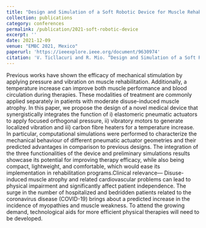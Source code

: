 ```yaml
---
title: "Design and Simulation of a Soft Robotic Device for Muscle Rehabilitation and Blood Flow Stimulation Therapy"
collection: publications
category: conferences
permalink: /publication/2021-soft-robotic-device
excerpt: ''
date: 2021-12-09
venue: "EMBC 2021, Mexico"
paperurl: 'https://ieeexplore.ieee.org/document/9630974'
citation: 'V. Ticllacuri and R. Mio. “Design and Simulation of a Soft Robotic Device for Muscle Rehabilitation and Blood Flow Stimulation Therapy”, 2021 43rd Annual International Conference of the IEEE Engineering in Medicine & Biology Society (EMBC), Mexico, 2021, pp. 1588-1592.'
---
```


Previous works have shown the efficacy of mechanical stimulation by applying pressure and vibration on muscle rehabilitation. Additionally, a temperature increase can improve both muscle performance and blood circulation during therapies. These modalities of treatment are commonly applied separately in patients with moderate disuse-induced muscle atrophy. In this paper, we propose the design of a novel medical device that synergistically integrates the function of i) elastomeric pneumatic actuators to apply focused orthogonal pressure, ii) vibratory motors to generate localized vibration and iii) carbon fibre heaters for a temperature increase. In particular, computational simulations were performed to characterize the mechanical behaviour of different pneumatic actuator geometries and their predicted advantages in comparison to previous designs. The integration of the three functionalities of the device and preliminary simulations results showcase its potential for improving therapy efficacy, while also being compact, lightweight, and comfortable, which would ease its implementation in rehabilitation programs.Clinical relevance— Disuse-induced muscle atrophy and related cardiovascular problems can lead to physical impairment and significantly affect patient independence. The surge in the number of hospitalized and bedridden patients related to the coronavirus disease (COVID-19) brings about a predicted increase in the incidence of myopathies and muscle weakness. To attend the growing demand, technological aids for more efficient physical therapies will need to be developed.